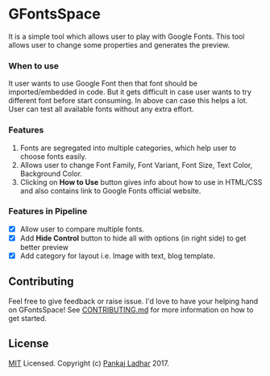 # GFontsSpace 

It is a simple tool which allows user to play with Google Fonts. This tool allows user to change some properties and generates the preview. 
### When to use 

It user wants to use Google Font then that font should be imported/embedded in code.
But it gets difficult in case user wants to try different font before start consuming.
In above can case this helps a lot. User can test all available fonts without any extra effort. 
### Features 

1. Fonts are segregated into multiple categories, which help user to choose fonts easily.
1. Allows user to change Font Family, Font Variant, Font Size, Text Color, Background Color. 
1. Clicking on **How to Use** button gives info about how to use in HTML/CSS and also contains link to Google Fonts official website.
### Features in Pipeline

- [x] Allow user to compare multiple fonts.
- [x] Add **Hide Control** button to hide all with options (in right side) to get better preview
- [x] Add category for layout i.e. Image with text, blog template. 

## Contributing
Feel free to give feedback or raise issue. I'd love to have your helping hand on GFontsSpace! See [CONTRIBUTING.md](https://github.com/pankajladhar/GFontsSpace/blob/master/CONTRIBUTING.md) for more information on how to get started.

## License
[MIT](https://github.com/pankajladhar/GFontsSpace/blob/master/LICENSE) Licensed. Copyright (c) [Pankaj Ladhar](mailto:ladharpankaj@gmail.com) 2017.

